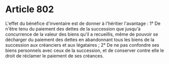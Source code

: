 # Article 802

L'effet du bénéfice d'inventaire est de donner à l'héritier l'avantage :   1° De n'être tenu du paiement des dettes de la succession que jusqu'à concurrence de la valeur des biens qu'il a recueillis, même de pouvoir se décharger du paiement des dettes en abandonnant tous les biens de la succession aux créanciers et aux légataires ;   2° De ne pas confondre ses biens personnels avec ceux de la succession, et de conserver contre elle le droit de réclamer le paiement de ses créances.